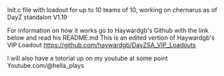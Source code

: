 Init.c file with loadout for up to 10 teams of 10, working on chernarus as of DayZ standalon V1.19

For information on how it works go to Haywardgb's Github with the link below and read his README.md 
This is an edited vertion of Haywardgb's VIP Loadout https://github.com/haywardgb/DayZSA_VIP_Loadouts

I will also have a totorial up on my youtube at some point Youtube.com/@hella_plays

